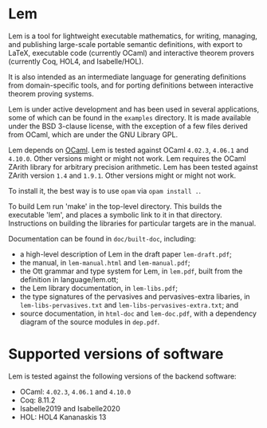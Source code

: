 # Lem

Lem is a tool for lightweight executable mathematics, for writing,
managing, and publishing large-scale portable semantic definitions,
with export to LaTeX, executable code (currently OCaml) and
interactive theorem provers (currently Coq, HOL4, and Isabelle/HOL).

It is also intended as an intermediate language for generating
definitions from domain-specific tools, and for porting definitions
between interactive theorem proving systems.

Lem is under active development and has been used in several
applications, some of which can be found in the `examples` directory.
It is made available under the BSD 3-clause license, with the
exception of a few files derived from OCaml, which are under the
GNU Library GPL.

Lem depends on [OCaml](http://caml.inria.fr/). Lem is tested against OCaml
`4.02.3`, `4.06.1` and `4.10.0`. Other versions might or might not work.  Lem requires
the OCaml ZArith library for arbitrary precision arithmetic.  Lem has been
tested against ZArith version `1.4` and `1.9.1`.  Other versions might or might not work.

To install it, the best way is to use `opam` via `opam install .`.

To build Lem run 'make' in the top-level directory. This builds the
executable 'lem', and places a symbolic link to it in that directory.
Instructions on building the libraries for particular targets are in the
manual.

Documentation can be found in `doc/built-doc`, including:

* a high-level description of Lem in the draft paper `lem-draft.pdf`;
* the manual, in `lem-manual.html` and `lem-manual.pdf`;
* the Ott grammar and type system for Lem, in `lem.pdf`, built from the definition in language/lem.ott;
* the Lem library documentation, in `lem-libs.pdf`;
* the type signatures of the pervasives and pervasives-extra libaries, in `lem-libs-pervasives.txt` and `lem-libs-pervasives-extra.txt`; and
* source documentation, in `html-doc` and `lem-doc.pdf`, with a dependency diagram of the source modules in `dep.pdf`.

# Supported versions of software

Lem is tested against the following versions of the backend software:

  * OCaml: `4.02.3`, `4.06.1` and `4.10.0`
  * Coq: 8.11.2
  * Isabelle2019 and Isabelle2020
  * HOL: HOL4 Kananaskis 13
